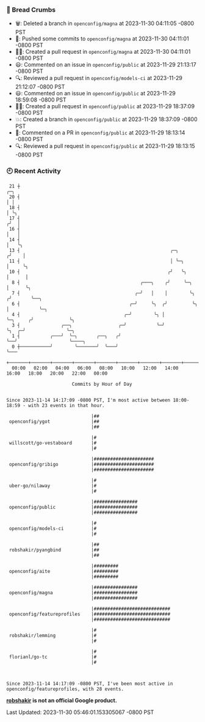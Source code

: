 ### 🍞 Bread Crumbs

 * 🗑: Deleted a branch in `openconfig/magna` at 2023-11-30 04:11:05 -0800 PST
 * 🚢: Pushed some commits to `openconfig/magna` at 2023-11-30 04:11:01 -0800 PST
 * ✍🏼: Created a pull request in `openconfig/magna` at 2023-11-30 04:11:01 -0800 PST
 * 😃: Commented on an issue in `openconfig/public` at 2023-11-29 21:13:17 -0800 PST
 * 🔍: Reviewed a pull request in  `openconfig/models-ci` at 2023-11-29 21:12:07 -0800 PST
 * 😃: Commented on an issue in `openconfig/public` at 2023-11-29 18:59:08 -0800 PST
 * ✍🏼: Created a pull request in `openconfig/public` at 2023-11-29 18:37:09 -0800 PST
 * 💥: Created a branch in `openconfig/public` at 2023-11-29 18:37:09 -0800 PST
 * 💬: Commented on a PR in  `openconfig/public` at 2023-11-29 18:13:14 -0800 PST
 * 🔍: Reviewed a pull request in  `openconfig/public` at 2023-11-29 18:13:15 -0800 PST

### 🕘 Recent Activity
```
 21 ┼                                                                            ╭─╮
 20 ┤                                                                            │ │
 18 ┤                                                                            │ ╰╮
 17 ┤                                                                           ╭╯  │
 16 ┤                                                                           │   │
 14 ┤                                                                           │   ╰╮
 13 ┤                                                       ╭─╮                ╭╯    │
 11 ┤                                                       │ ╰─╮              │     ╰╮
 10 ┤                                                      ╭╯   ╰╮             │      │
  8 ┤                                            ╭───╮    ╭╯     ╰─╮           │      ╰╮
  7 ┤                                          ╭─╯   │    │        ╰╮         ╭╯       ╰──╮
  6 ┤                                        ╭─╯     ╰╮  ╭╯         ╰╮        │           ╰─╮
  4 ┤                                      ╭─╯        ╰╮ │           ╰─╮     ╭╯             ╰╮
  3 ┤               ╭──╮                 ╭─╯           ╰─╯             ╰╮  ╭─╯               ╰─╮
  1 ┤           ╭───╯  ╰─╮       ╭──╮   ╭╯                              ╰──╯                   ╰────╮
  0 ┼───────────╯        ╰───────╯  ╰───╯                                                           ╰───
    +───────+───────+───────+───────+───────+───────+───────+───────+───────+───────+───────+───────+────
  00:00   02:00   04:00   06:00   08:00   10:00   12:00   14:00   16:00   18:00   20:00   22:00   00:00   

						Commits by Hour of Day


Since 2023-11-14 14:17:09 -0800 PST, I'm most active between 18:00-18:59 - with 23 events in that hour.

```



```
                               |##
 openconfig/ygot               |##
                               |##

                               |#
 willscott/go-vestaboard       |#
                               |#

                               |######################
 openconfig/gribigo            |######################
                               |######################

                               |#
 uber-go/nilaway               |#
                               |#

                               |################
 openconfig/public             |################
                               |################

                               |#
 openconfig/models-ci          |#
                               |#

                               |##
 robshakir/pyangbind           |##
                               |##

                               |#########
 openconfig/aite               |#########
                               |#########

                               |################
 openconfig/magna              |################
                               |################

                               |############################
 openconfig/featureprofiles    |############################
                               |############################

                               |#
 robshakir/lemming             |#
                               |#

                               |#
 florianl/go-tc                |#
                               |#



Since 2023-11-14 14:17:09 -0800 PST, I've been most active in openconfig/featureprofiles, with 28 events.

```
**[robshakir](mailto:robjs@google.com) is not an official Google product.**  


Last Updated: 2023-11-30 05:46:01.153305067 -0800 PST

